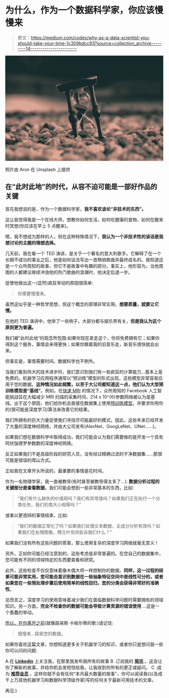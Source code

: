 # 为什么，作为一个数据科学家，你应该慢慢来

> 原文：<https://medium.com/codex/why-as-a-data-scientist-you-should-take-your-time-1c309bdcc93?source=collection_archive---------14----------------------->

![](img/06c85780eff7953b52be09396ad52b27.png)

照片由 Aron 在 Unsplash 上提供

## 在“此时此地”的时代，从容不迫可能是一部好作品的关键

首先我想说的是，作为一个数据科学家，**我不喜欢谈论“非技术的东西”。**

这让我觉得我是一个在线大师，想教你如何生活，如何吃健康的食物，如何在醒来时冥想(你应该在早上 5 点醒来)。

嗯，我不想成为那样的人，但在这种特殊情况下，**我认为一个非技术性的谈话是我想讨论的主题的理想选择。**

几天前，我在看一个 TED 演讲，是关于一个著名的意大利歌手。它解释了在一个长期不成功的事业之后，他是如何设法写出一首畅销歌曲并最终成名的。我知道这是一个众所周知的故事，但它不是故事中有趣的部分。事实上，他形容为，当他周围的人都建议继续冲浪他的热门歌曲的浪潮时，他决定后退一步。

促使他做出这一(显然)疯狂举动的原因很简单:

> 你需要慢慢来。

虽然这似乎是一种哲学思想，但这个概念的原理非常实用。**想要质量，就要让它慢。**

在他的 TED 演讲中，他举了一些例子，大部分都与娱乐界有关，**但是我认为这个原则更为普遍。**

我们被“此时此地”的观念所包围:如果你现在拿走这个，你将免费拥有它；如果你得到这个服务，事情会来得更快；如果你跟着我的旧音乐走，新音乐很快就会出来。

但事实是，事情需要时间。数据科学也不例外。

当我们看到伟大的技术进步时，我们意识到我们有一些疯狂的计算能力…基本上是免费的。机器学习应用程序通常以“预训练”模型的形式出现，这些模型非常容易应用于您的数据。**这种情况如此频繁，以至于大公司都知道这一点，他们认为大型预训练模型是“基线”**。例如，在[快速 MRI](https://fastmri.org/) 的情况下，众所周知的 Facebook 人工智能挑战旨在大幅减少 MRI 扫描的采集时间，214 x 10^{6}参数网络被认为是基线。出于这个原因，他们给你机会直接在数据集上使用[预训练模型](https://github.com/facebookresearch/fastMRI/tree/master/fastmri_examples/unet)，并要求你用你的(很可能是深度学习)算法来改善它的结果。

我们所拥有的巨大力量促使我们寻找尽可能最好的模式。因此，这些年来已经开发了大量的深度神经网络，并由大公司发布(AlexNet、GoogLeNet、UNet……)。

如果我们想在数据科学中取得成功，我们可能会认为我们需要做的是开发一个具有阿伏伽德罗参数数的深度神经网络。

反正如果我们不是高级阶段的研究人员，没有经过精确过滤的干净数据集……那很可能是错误的爬山方式。

正如我在文章开头所说的，最重要的事情是花时间。

作为一名物理学家，我一直被教导(有时甚至被教导得太多了…): **数据分析过程的关键部分是查看数据**。我们可能会想到一些非常基本的东西，比如:

> “我们有什么缺失的价值观吗？我们有异常值吗？如果我们正在执行一个分类任务，我们的类大小相等吗？”

或者以更诡辩的事情结束，比如:

> “我们的数据正常化了吗？如果我们处理文本数据，主成分分析有效吗？如果我们在处理图像，傅立叶空间告诉我们什么？”

如果我们没有所有这些问题的答案，那么使用复杂的深度学习网络就毫无意义！

另外，正如你可能已经注意到的，这些考虑是非常普遍的。在您自己的数据集中，您可能有不同的领域特定的东西要查看和研究。

此外，这些检查不仅仅意味着像木偶大师一样控制你的数据。**同样，这一过程的结果可能非常实用，您可能会意识到数据在一些抽象特征空间中是线性可分的，或者如果您在一些预处理步骤后使用简单的线性回归，您的分类会获得非常好的准确性**。

总而言之，深度学习的使用意味着减少我们在面临数据科学问题时需要拥有的领域知识。另一方面，**完全不检查你的数据可能会导致计算资源的错误使用** …这是一个愚蠢的举动。

[所以，在你离开之前](https://www.youtube.com/watch?v=Jtauh8GcxBY)(就像路易斯·卡帕尔蒂的歌:)请记住:

> 慢慢来…探索您的数据。

如果你喜欢这篇文章，你想知道更多关于机器学习的知识，或者你只是想问我一些你可以问的问题:

A.在 [**Linkedin**](https://www.linkedin.com/in/pieropaialunga/) 上关注我，在那里我发布我所有的故事
B .订阅我的 [**简讯**](https://piero-paialunga.medium.com/subscribe) 。这会让你了解新的故事，并给你机会发短信给我，让我收到你所有的更正或疑问。
C .成为 [**推荐会员**](https://piero-paialunga.medium.com/membership) ，这样你就不会有任何“本月最大数量的故事”，你可以阅读我(以及成千上万其他机器学习和数据科学顶级作家)写的任何关于最新可用技术的文章。

再见:)